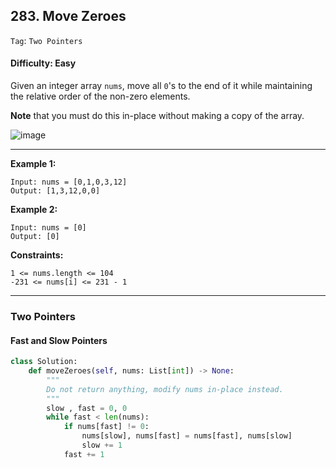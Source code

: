 ## 283. Move Zeroes

```Tag```: ```Two Pointers```

#### Difficulty: Easy

Given an integer array ```nums```, move all ```0```'s to the end of it while maintaining the relative order of the non-zero elements.

__Note__ that you must do this in-place without making a copy of the array.

![image](https://user-images.githubusercontent.com/35042430/210155168-c6db9570-17bc-4d2f-91cd-3d6e45c0608a.png)

---

__Example 1:__
```
Input: nums = [0,1,0,3,12]
Output: [1,3,12,0,0]
```

__Example 2:__
```
Input: nums = [0]
Output: [0]
```

__Constraints:__
```
1 <= nums.length <= 104
-231 <= nums[i] <= 231 - 1
```

---

### Two Pointers
#### Fast and Slow Pointers

```Python
class Solution:
    def moveZeroes(self, nums: List[int]) -> None:
        """
        Do not return anything, modify nums in-place instead.
        """
        slow , fast = 0, 0
        while fast < len(nums):
            if nums[fast] != 0:
                nums[slow], nums[fast] = nums[fast], nums[slow]
                slow += 1
            fast += 1
```
